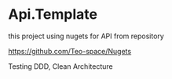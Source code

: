 # Api.Template

this project using nugets for API from repository

https://github.com/Teo-space/Nugets


Testing DDD, Clean Architecture

